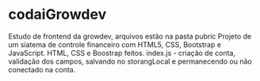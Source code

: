 # codaiGrowdev
Estudo de frontend da growdev, arquivos estão na pasta pubric
Projeto de um siatema de controle financeiro com HTML5, CSS, Bootstrap e JavaScript.
HTML, CSS e Boostrap feitos.
index.js - criação de conta, validação dos campos, salvando no storangLocal e permanecendo ou não conectado na conta.
